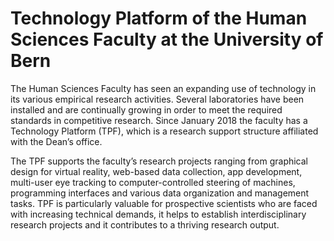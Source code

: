 # Technology Platform of the Human Sciences Faculty at the University of Bern

The Human Sciences Faculty has seen an expanding use of technology in its various empirical research activities. Several laboratories have been installed and are continually growing in order to meet the required standards in competitive research. Since January 2018 the faculty has a Technology Platform (TPF), which is a research support structure affiliated with the Dean’s office.

The TPF supports the faculty’s research projects ranging from graphical design for virtual reality, web-based data collection, app development, multi-user eye tracking to computer-controlled steering of machines, programming interfaces and various data organization and management tasks. TPF is particularly valuable for prospective scientists who are faced with increasing technical demands, it helps to establish interdisciplinary research projects and it contributes to a thriving research output.
